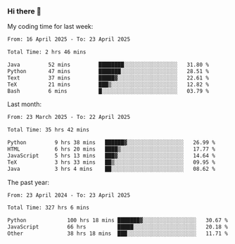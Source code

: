 ### Hi there 👋

My coding time for last week:

<!--START_SECTION:week-->

```txt
From: 16 April 2025 - To: 23 April 2025

Total Time: 2 hrs 46 mins

Java         52 mins         ████████░░░░░░░░░░░░░░░░░   31.80 %
Python       47 mins         ███████░░░░░░░░░░░░░░░░░░   28.51 %
Text         37 mins         █████▓░░░░░░░░░░░░░░░░░░░   22.61 %
TeX          21 mins         ███▒░░░░░░░░░░░░░░░░░░░░░   12.82 %
Bash         6 mins          █░░░░░░░░░░░░░░░░░░░░░░░░   03.79 %
```

<!--END_SECTION:week-->

Last month:

<!--START_SECTION:month-->

```txt
From: 23 March 2025 - To: 22 April 2025

Total Time: 35 hrs 42 mins

Python         9 hrs 38 mins   ██████▓░░░░░░░░░░░░░░░░░░   26.99 %
HTML           6 hrs 20 mins   ████▒░░░░░░░░░░░░░░░░░░░░   17.77 %
JavaScript     5 hrs 13 mins   ███▓░░░░░░░░░░░░░░░░░░░░░   14.64 %
TeX            3 hrs 33 mins   ██▒░░░░░░░░░░░░░░░░░░░░░░   09.95 %
Java           3 hrs 4 mins    ██░░░░░░░░░░░░░░░░░░░░░░░   08.62 %
```

<!--END_SECTION:month-->

The past year:

<!--START_SECTION:year-->

```txt
From: 23 April 2024 - To: 23 April 2025

Total Time: 327 hrs 6 mins

Python             100 hrs 18 mins ███████▓░░░░░░░░░░░░░░░░░   30.67 %
JavaScript         66 hrs          █████░░░░░░░░░░░░░░░░░░░░   20.18 %
Other              38 hrs 18 mins  ███░░░░░░░░░░░░░░░░░░░░░░   11.71 %
```

<!--END_SECTION:year-->
